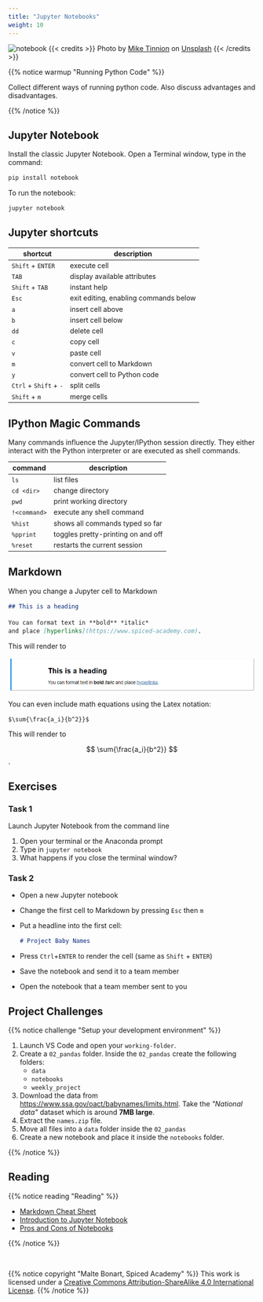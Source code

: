 ```yaml
---
title: "Jupyter Notebooks"
weight: 10
---
```


![notebook](/images/notebook.jpg)
{{< credits >}}
Photo by <a href="https://unsplash.com/@m15ky?utm_source=unsplash&utm_medium=referral&utm_content=creditCopyText">Mike Tinnion</a> on <a href="https://unsplash.com/s/photos/notebook?utm_source=unsplash&utm_medium=referral&utm_content=creditCopyText">Unsplash</a>
{{< /credits >}}

{{% notice warmup "Running Python Code" %}}

Collect different ways of running python code. Also discuss advantages and disadvantages.

{{% /notice %}}

## Jupyter Notebook

Install the classic Jupyter Notebook. Open a Terminal window, type in the command:

```bash
pip install notebook
```

To run the notebook:
```bash
jupyter notebook
```

## Jupyter shortcuts

shortcut  |  description
---|---|
`Shift` + `ENTER` | execute cell
`TAB` | display available attributes
`Shift` + `TAB` | instant help
`Esc` | exit editing, enabling commands below
`a` | insert cell above
`b` | insert cell below
`dd` | delete cell
`c` | copy cell
`v` | paste cell
`m` | convert cell to Markdown
`y` | convert cell to Python code
`Ctrl` + `Shift` + `-` | split cells
`Shift` + `m` | merge cells


## IPython Magic Commands

Many commands influence the Jupyter/IPython session directly. They either interact with the Python interpreter or are executed as shell commands.

command  |  description
---|---|
`ls` | list files
`cd <dir>` | change directory
`pwd` | print working directory
`!<command>` | execute any shell command
`%hist` | shows all commands typed so far
`%pprint` | toggles pretty-printing on and off
`%reset` | restarts the current session


## Markdown

When you change a Jupyter cell to Markdown

```markdown
## This is a heading

You can format text in **bold** *italic*
and place [hyperlinks](https://www.spiced-academy.com).
```

This will render to 

![](./jupyter.files/md_heading_bsp.PNG)

You can even include math equations using the Latex notation:

```markdown
$\sum{\frac{a_i}{b^2}}$
```

This will render to 

$$
\sum{\frac{a_i}{b^2}}
$$.

## Exercises

### Task 1

Launch Jupyter Notebook from the command line

1. Open your terminal or the Anaconda prompt
2. Type in `jupyter notebook`
3. What happens if you close the terminal window?

### Task 2

- Open a new Jupyter notebook
- Change the first cell to Markdown by pressing `Esc` then `m`
- Put a headline into the first cell:

   ```markdown
   # Project Baby Names

   ```
- Press `Ctrl`+`ENTER` to render the cell (same as `Shift` + `ENTER`)
- Save the notebook and send it to a team member
- Open the notebook that a team member sent to you


## Project Challenges

{{% notice challenge "Setup your development environment" %}}

1. Launch VS Code and open your `working-folder`.
2. Create a `02_pandas` folder. Inside the `02_pandas` create the following folders:
   - `data`
   - `notebooks`
   - `weekly_project`
3. Download the data from https://www.ssa.gov/oact/babynames/limits.html.
   Take the *"National data"* dataset which is around **7MB large**.
4. Extract the `names.zip` file.
5. Move all files into a `data` folder inside the `02_pandas`
6. Create a new notebook and place it inside the `notebooks` folder.

{{% /notice %}}

## Reading

{{% notice reading "Reading" %}}

- [Markdown Cheat Sheet](https://www.markdownguide.org/cheat-sheet/)
- [Introduction to Jupyter Notebook](https://realpython.com/jupyter-notebook-introduction/)
- [Pros and Cons of Notebooks](https://betterprogramming.pub/pros-and-cons-for-jupyter-notebooks-as-your-editor-for-data-science-work-tip-pycharm-is-probably-40e88f7827cb)

{{% /notice %}}

<br>

{{% notice copyright "Malte Bonart, Spiced Academy" %}}
This work is licensed under a [Creative Commons Attribution-ShareAlike 4.0 International License](https://creativecommons.org/licenses/by-sa/4.0/).
{{% /notice %}}